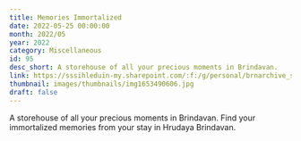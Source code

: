 ```yaml
---
title: Memories Immortalized
date: 2022-05-25 00:00:00
month: 2022/05
year: 2022
category: Miscellaneous
id: 95
desc_short: A storehouse of all your precious moments in Brindavan.
link: https://sssihleduin-my.sharepoint.com/:f:/g/personal/brnarchive_sssihl_edu_in/EpriTsfeWrpIlmUYfcZlCEYBcmrKZJvdmCzWYrW02xraAw?e=pZd1jc
thumbnail: images/thumbnails/img1653490606.jpg
draft: false
---
```


A storehouse of all your precious moments in Brindavan. Find your immortalized memories from your stay in Hrudaya Brindavan.